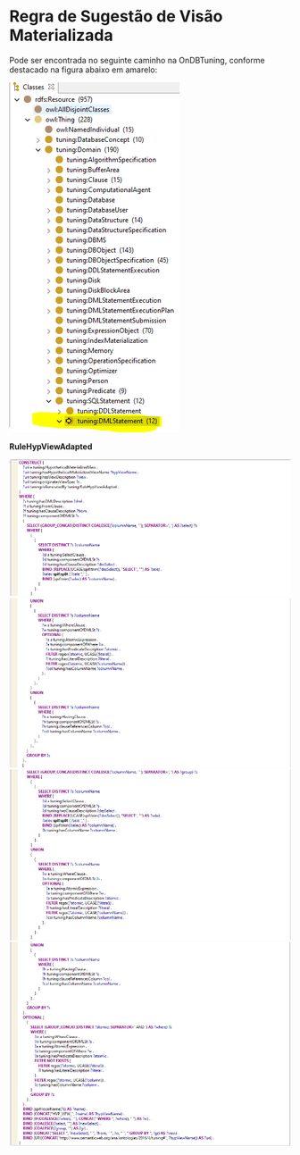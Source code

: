 # Regra de Sugestão de Visão Materializada

 Pode ser encontrada no seguinte caminho na OnDBTuning, conforme destacado na figura abaixo em amarelo:

<img src="../image/caminhoRegra.PNG">

**RuleHypViewAdapted**

<img src="../image/visao1.PNG">
<img src="../image/visao2.PNG">
<img src="../image/visao3.PNG">
<img src="../image/visao4.PNG">


